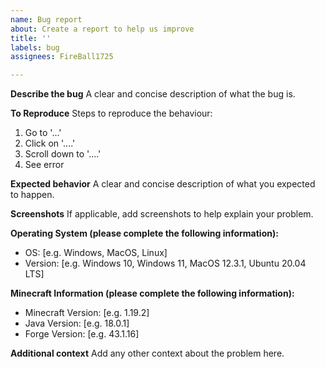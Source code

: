 ```yaml
---
name: Bug report
about: Create a report to help us improve
title: ''
labels: bug
assignees: FireBall1725

---
```


**Describe the bug**
A clear and concise description of what the bug is.

**To Reproduce**
Steps to reproduce the behaviour:
1. Go to '...'
2. Click on '....'
3. Scroll down to '....'
4. See error

**Expected behavior**
A clear and concise description of what you expected to happen.

**Screenshots**
If applicable, add screenshots to help explain your problem.

**Operating System (please complete the following information):**
 - OS: [e.g. Windows, MacOS, Linux]
 - Version: [e.g. Windows 10, Windows 11, MacOS 12.3.1, Ubuntu 20.04 LTS]

**Minecraft Information (please complete the following information):**
 - Minecraft Version: [e.g. 1.19.2]
 - Java Version: [e.g. 18.0.1]
 - Forge Version: [e.g. 43.1.16]

**Additional context**
Add any other context about the problem here.
